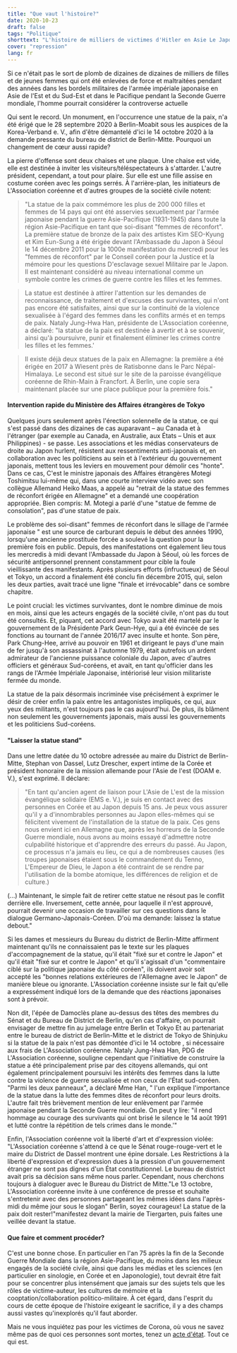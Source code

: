 ```yaml
---
title: "Que vaut l'histoire?"
date: 2020-10-23
draft: false
tags: "Politique"
shorttext: "L'histoire de milliers de victimes d'Hitler en Asie Le Japon a été effacée par un coup de fil. Mais la chancellerie veut un acte d'État pour les victimes de Covid."
cover: "repression"
lang: fr
---
```


Si ce n'était pas le sort de plomb de dizaines de dizaines de milliers de filles et de jeunes femmes qui ont été enlevées de force et maltraitées pendant des années dans les bordels militaires de l'armée impériale japonaise en Asie de l'Est et du Sud-Est et dans le Pacifique pendant la Seconde Guerre mondiale, l'homme pourrait considérer la controverse actuelle

Qui sent le record. Un monument, en l'occurrence une statue de la paix, n'a été érigé que le 28 septembre 2020 à Berlin-Moabit sous les auspices de la Korea-Verband e. V., afin d'être démantelé d'ici le 14 octobre 2020 à la demande pressante du bureau de district de Berlin-Mitte. Pourquoi un changement de cœur aussi rapide?

La pierre d'offense sont deux chaises et une plaque. Une chaise est vide, elle est destinée à inviter les visiteurs/téléspectateurs à s'attarder. L'autre président, cependant, a tout pour plaire. Sur elle est une fille assise en costume coréen avec les poings serrés. À l'arrière-plan, les initiateurs de L'Association coréenne et d'autres groupes de la société civile notent:

> "La statue de la paix commémore les plus de 200 000 filles et femmes de 14 pays qui ont été asservies sexuellement par l'armée japonaise pendant la guerre Asie-Pacifique (1931-1945) dans toute la région Asie-Pacifique en tant que soi-disant "femmes de réconfort". La première statue de bronze de la paix des artistes Kim SEO-Kyung et Kim Eun-Sung a été érigée devant l'Ambassade du Japon à Séoul le 14 décembre 2011 pour la 1000e manifestation du mercredi pour les "femmes de réconfort" par le Conseil coréen pour la Justice et la mémoire pour les questions D'esclavage sexuel Militaire par le Japon. Il est maintenant considéré au niveau international comme un symbole contre les crimes de guerre contre les filles et les femmes.

> La statue est destinée à attirer l'attention sur les demandes de reconnaissance, de traitement et d'excuses des survivantes, qui n'ont pas encore été satisfaites, ainsi que sur la continuité de la violence sexualisée à l'égard des femmes dans les conflits armés et en temps de paix. Nataly Jung-Hwa Han, présidente de L'Association coréenne, a déclaré: "la statue de la paix est destinée à avertir et à se souvenir, ainsi qu'à poursuivre, punir et finalement éliminer les crimes contre les filles et les femmes.'

> Il existe déjà deux statues de la paix en Allemagne: la première a été érigée en 2017 à Wiesent près de Ratisbonne dans le Parc Népal-Himalaya. Le second est situé sur le site de la paroisse évangélique coréenne de Rhin-Main à Francfort. À Berlin, une copie sera maintenant placée sur une place publique pour la première fois."

#### Intervention rapide du Ministère des Affaires étrangères de Tokyo

Quelques jours seulement après l'érection solennelle de la statue, ce qui s'est passé dans des dizaines de cas auparavant – au Canada et à l'étranger (par exemple au Canada, en Australie, aux États – Unis et aux Philippines) - se passe. Les associations et les médias conservateurs de droite au Japon hurlent, résistent aux ressentiments anti-japonais et, en collaboration avec les politiciens au sein et à l'extérieur du gouvernement japonais, mettent tous les leviers en mouvement pour démolir ces "honte". Dans ce cas, C'est le ministre japonais des Affaires étrangères Motegi Toshimitsu lui-même qui, dans une courte interview vidéo avec son collègue Allemand Heiko Maas, a appelé au "retrait de la statue des femmes de réconfort érigée en Allemagne" et a demandé une coopération appropriée. Bien compris: M. Motegi a parlé d'une "statue de femme de consolation", pas d'une statue de paix.

Le problème des soi-disant" femmes de réconfort dans le sillage de l'armée japonaise " est une source de carburant depuis le début des années 1990, lorsqu'une ancienne prostituée forcée a soulevé la question pour la première fois en public. Depuis, des manifestations ont également lieu tous les mercredis à midi devant l'Ambassade du Japon à Séoul, où les forces de sécurité antipersonnel prennent constamment pour cible la foule vieillissante des manifestants. Après plusieurs efforts (infructueux) de Séoul et Tokyo, un accord a finalement été conclu fin décembre 2015, qui, selon les deux parties, avait tracé une ligne "finale et irrévocable" dans ce sombre chapitre.

Le point crucial: les victimes survivantes, dont le nombre diminue de mois en mois, ainsi que les acteurs engagés de la société civile, n'ont pas du tout été consultés. Et, piquant, cet accord avec Tokyo avait été martelé par le gouvernement de la Présidente Park Geun-Hye, qui a été évincée de ses fonctions au tournant de l'année 2016/17 avec insulte et honte. Son père, Park Chung-Hee, arrivé au pouvoir en 1961 et dirigeant le pays d'une main de fer jusqu'à son assassinat à l'automne 1979, était autrefois un ardent admirateur de l'ancienne puissance coloniale du Japon, avec d'autres officiers et généraux Sud-coréens, et avait, en tant qu'officier dans les rangs de l'Armée Impériale Japonaise, intériorisé leur vision militariste fermée du monde.

La statue de la paix désormais incriminée vise précisément à exprimer le désir de créer enfin la paix entre les antagonistes impliqués, ce qui, aux yeux des militants, n'est toujours pas le cas aujourd'hui. De plus, ils blâment non seulement les gouvernements japonais, mais aussi les gouvernements et les politiciens Sud-coréens.

#### "Laisser la statue stand"

Dans une lettre datée du 10 octobre adressée au maire du District de Berlin-Mitte, Stephan von Dassel, Lutz Drescher, expert intime de la Corée et président honoraire de la mission allemande pour l'Asie de l'est (DOAM e. V.), s'est exprimé. Il déclare:

> "En tant qu'ancien agent de liaison pour L'Asie de L'est de la mission évangélique solidaire (EMS e. V.), je suis en contact avec des personnes en Corée et au Japon depuis 15 ans. Je peux vous assurer qu'il y a d'innombrables personnes au Japon elles-mêmes qui se félicitent vivement de l'installation de la statue de la paix. Ces gens nous envient ici en Allemagne que, après les horreurs de la Seconde Guerre mondiale, nous avons au moins essayé d'admettre notre culpabilité historique et d'apprendre des erreurs du passé. Au Japon, ce processus n'a jamais eu lieu, ce qui a de nombreuses causes (les troupes japonaises étaient sous le commandement du Tenno, L'Empereur de Dieu, le Japon a été contraint de se rendre par l'utilisation de la bombe atomique, les différences de religion et de culture.)

(...) Maintenant, le simple fait de retirer cette statue ne résout pas le conflit derrière elle. Inversement, cette année, pour laquelle il n'est approuvé, pourrait devenir une occasion de travailler sur ces questions dans le dialogue Germano-Japonais-Coréen. D'où ma demande: laissez la statue debout."

Si les dames et messieurs du Bureau du district de Berlin-Mitte affirment maintenant qu'ils ne connaissaient pas le texte sur les plaques d'accompagnement de la statue, qu'il était "fixé sur et contre le Japon" et qu'il était "fixé sur et contre le Japon" et qu'il s'agissait d'un "commentaire ciblé sur la politique japonaise du côté coréen", ils doivent avoir soit accepté les "bonnes relations extérieures de l'Allemagne avec le Japon" de manière bleue ou ignorante. L'Association coréenne insiste sur le fait qu'elle a expressément indiqué lors de la demande que des réactions japonaises sont à prévoir.

Non dit, l'épée de Damoclès plane au-dessus des têtes des membres du Sénat et du Bureau de District de Berlin, qu'en cas d'affaire, on pourrait envisager de mettre fin au jumelage entre Berlin et Tokyo Et au partenariat entre le bureau de district de Berlin-Mitte et le district de Tokyo de Shinjuku si la statue de la paix n'est pas démontée d'ici le 14 octobre , si nécessaire aux frais de L'Association coréenne. Nataly Jung-Hwa Han, PDG de L'Association coréenne, souligne cependant que l'initiative de construire la statue a été principalement prise par des citoyens allemands, qui ont également principalement poursuivi les intérêts des femmes dans la lutte contre la violence de guerre sexualisée et non ceux de l'État sud-coréen. "Parmi les deux panneaux", a déclaré Mme Han, " l'un explique l'importance de la statue dans la lutte des femmes dites de réconfort pour leurs droits. L'autre fait très brièvement mention de leur enlèvement par l'armée japonaise pendant la Seconde Guerre mondiale. On peut y lire: "il rend hommage au courage des survivants qui ont brisé le silence le 14 août 1991 et lutté contre la répétition de tels crimes dans le monde.'"

Enfin, l'Association coréenne voit la liberté d'art et d'expression violée: "L'Association coréenne s'attend à ce que le Sénat rouge-rouge-vert et le maire du District de Dassel montrent une épine dorsale. Les Restrictions à la liberté d'expression et d'expression dues à la pression d'un gouvernement étranger ne sont pas dignes d'un État constitutionnel. Le bureau de district avait pris sa décision sans même nous parler. Cependant, nous cherchons toujours à dialoguer avec le Bureau du District de Mitte."Le 13 octobre, L'Association coréenne invite à une conférence de presse et souhaite s'entretenir avec des personnes partageant les mêmes idées dans l'après-midi du même jour sous le slogan" Berlin, soyez courageux! La statue de la paix doit rester!"manifestez devant la mairie de Tiergarten, puis faites une veillée devant la statue.

#### Que faire et comment procéder?

C'est une bonne chose. En particulier en l'an 75 après la fin de la Seconde Guerre Mondiale dans la région Asie-Pacifique, du moins dans les milieux engagés de la société civile, ainsi que dans les médias et les sciences (en particulier en sinologie, en Corée et en Japonologie), tout devrait être fait pour se concentrer plus intensément que jamais sur des sujets tels que les rôles de victime-auteur, les cultures de mémoire et la cooptation/collaboration politico-militaire. À cet égard, dans l'esprit du cours de cette époque de l'histoire exigeant le sacrifice, il y a des champs aussi vastes qu'inexplorés qu'il faut aborder.

Mais ne vous inquiétez pas pour les victimes de Corona, où vous ne savez même pas de quoi ces personnes sont mortes, tenez un [acte d'état](https://www.presseportal.de/pm/30621/4736690 "Braun will Staatsakt für Corona-Opfer nach der Pandemie"). Tout ce qui est.
